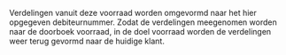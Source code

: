 Verdelingen vanuit deze voorraad worden omgevormd naar het hier opgegeven debiteurnummer. Zodat de verdelingen meegenomen worden naar de doorboek voorraad, in de doel voorraad worden de verdelingen weer terug gevormd naar de huidige klant.